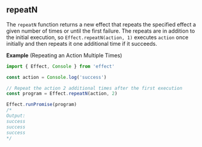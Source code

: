 ## repeatN

The `repeatN` function returns a new effect that repeats the specified effect a given number of times or until the first failure. The repeats are in addition to the initial execution, so `Effect.repeatN(action, 1)` executes `action` once initially and then repeats it one additional time if it succeeds.

**Example** (Repeating an Action Multiple Times)

```ts twoslash
import { Effect, Console } from 'effect'

const action = Console.log('success')

// Repeat the action 2 additional times after the first execution
const program = Effect.repeatN(action, 2)

Effect.runPromise(program)
/*
Output:
success
success
success
*/
```

